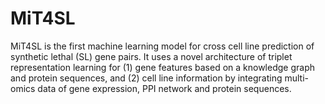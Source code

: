 # MiT4SL
MiT4SL is the first machine learning model for cross cell line prediction of synthetic lethal (SL) gene pairs. It uses a novel architecture of triplet representation learning for (1) gene features based on a knowledge graph and protein sequences, and (2) cell line information by integrating multi-omics data of gene expression, PPI network and protein sequences.
